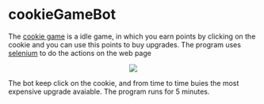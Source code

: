 # cookieGameBot
The [cookie game](http://orteil.dashnet.org/experiments/cookie/) is a idle game, in which you earn points by clicking on the cookie and you can use this points to buy
upgrades. The program uses [selenium](https://www.selenium.dev/) to do the actions on the web page

<p align="center">
  <img src="https://user-images.githubusercontent.com/54846443/225321769-4a36f2f4-532a-4182-a565-61c8ffec8f16.png" />
</p>

The bot keep click on the cookie, and from time to time buies the most expensive upgrade avaiable. The program runs for 5 minutes. 
